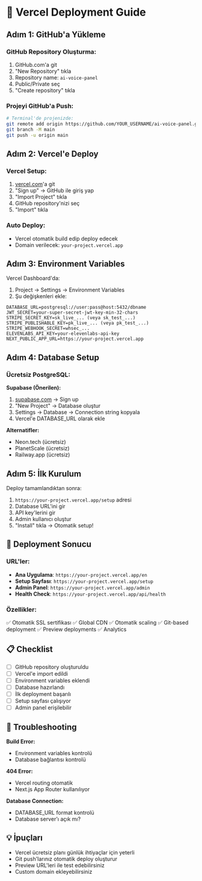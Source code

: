 # 🚀 Vercel Deployment Guide

## Adım 1: GitHub'a Yükleme

### GitHub Repository Oluşturma:
1. GitHub.com'a git
2. "New Repository" tıkla
3. Repository name: `ai-voice-panel`
4. Public/Private seç
5. "Create repository" tıkla

### Projeyi GitHub'a Push:
```bash
# Terminal'de projenizde:
git remote add origin https://github.com/YOUR_USERNAME/ai-voice-panel.git
git branch -M main
git push -u origin main
```

## Adım 2: Vercel'e Deploy

### Vercel Setup:
1. [vercel.com](https://vercel.com)'a git
2. "Sign up" → GitHub ile giriş yap
3. "Import Project" tıkla
4. GitHub repository'nizi seç
5. "Import" tıkla

### Auto Deploy:
- Vercel otomatik build edip deploy edecek
- Domain verilecek: `your-project.vercel.app`

## Adım 3: Environment Variables

Vercel Dashboard'da:
1. Project → Settings → Environment Variables
2. Şu değişkenleri ekle:

```env
DATABASE_URL=postgresql://user:pass@host:5432/dbname
JWT_SECRET=your-super-secret-jwt-key-min-32-chars
STRIPE_SECRET_KEY=sk_live_... (veya sk_test_...)
STRIPE_PUBLISHABLE_KEY=pk_live_... (veya pk_test_...)
STRIPE_WEBHOOK_SECRET=whsec_...
ELEVENLABS_API_KEY=your-elevenlabs-api-key
NEXT_PUBLIC_APP_URL=https://your-project.vercel.app
```

## Adım 4: Database Setup

### Ücretsiz PostgreSQL:
**Supabase (Önerilen):**
1. [supabase.com](https://supabase.com) → Sign up
2. "New Project" → Database oluştur
3. Settings → Database → Connection string kopyala
4. Vercel'e DATABASE_URL olarak ekle

**Alternatifler:**
- Neon.tech (ücretsiz)
- PlanetScale (ücretsiz)
- Railway.app (ücretsiz)

## Adım 5: İlk Kurulum

Deploy tamamlandıktan sonra:
1. `https://your-project.vercel.app/setup` adresi
2. Database URL'ini gir
3. API key'lerini gir
4. Admin kullanıcı oluştur
5. "Install" tıkla → Otomatik setup!

## 🎯 Deployment Sonucu

### URL'ler:
- **Ana Uygulama**: `https://your-project.vercel.app/en`
- **Setup Sayfası**: `https://your-project.vercel.app/setup`
- **Admin Panel**: `https://your-project.vercel.app/admin`
- **Health Check**: `https://your-project.vercel.app/api/health`

### Özellikler:
✅ Otomatik SSL sertifikası
✅ Global CDN
✅ Otomatik scaling
✅ Git-based deployment
✅ Preview deployments
✅ Analytics

## 📋 Checklist

- [ ] GitHub repository oluşturuldu
- [ ] Vercel'e import edildi
- [ ] Environment variables eklendi
- [ ] Database hazırlandı
- [ ] İlk deployment başarılı
- [ ] Setup sayfası çalışıyor
- [ ] Admin panel erişilebilir

## 🔧 Troubleshooting

**Build Error:**
- Environment variables kontrolü
- Database bağlantısı kontrolü

**404 Error:**
- Vercel routing otomatik
- Next.js App Router kullanılıyor

**Database Connection:**
- DATABASE_URL format kontrolü
- Database server'ı açık mı?

## 💡 İpuçları

- Vercel ücretsiz planı günlük ihtiyaçlar için yeterli
- Git push'larınız otomatik deploy oluşturur
- Preview URL'leri ile test edebilirsiniz
- Custom domain ekleyebilirsiniz

